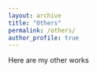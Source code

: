 ```yaml
---
layout: archive
title: "Others"
permalink: /others/
author_profile: true
---
```


Here are my other works